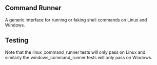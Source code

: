 ## Command Runner

A generic interface for running or faking shell commands on Linux and Windows.

## Testing

Note that the linux_command_runner tests will only pass on Linux and similarly
the windows_command_runner tests will only pass on Windows.
